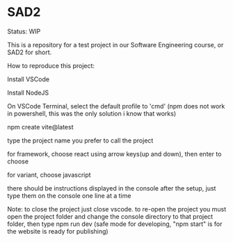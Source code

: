# SAD2

Status: WIP

This is a repository for a test project in our Software Engineering course, or SAD2 for short. 

How to reproduce this project:

Install VSCode

Install NodeJS

On VSCode Terminal, select the default profile to 'cmd' (npm does not work in powershell, this was the only solution i know that works)

npm create vite@latest

type the project name you prefer to call the project

for framework, choose react using arrow keys(up and down), then enter to choose

for variant, choose javascript

there should be instructions displayed in the console after the setup, just type them on the console one line at a time

Note: to close the project just close vscode. to re-open the project you must open the project folder and change the console directory to that project folder, then type npm run dev (safe mode for developing, "npm start" is for the website is ready for publishing)
